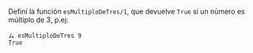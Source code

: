 Definí la función ```esMultiploDeTres/1```, que devuelve ```True``` si un número es múltiplo de 3, p.ej:

```
ム esMultiploDeTres 9
True
```
